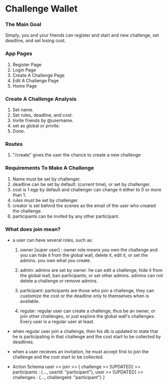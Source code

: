# Challenge Wallet

### The Main Goal
Simply, you and your friends can register and start and new challenge, set deadline, and set losing cost.

### App Pages
1. Register Page
2. Login Page
3. Create A Challenge Page
4. Edit A Challenge Page
5. Home Page

### Create A Challenge Analysis
1. Set name.
2. Set rules, deadline, and cost.
3. Invite friends by @username.
4. set as global or privite.
5. Done.

### Routes
1. "/create" gives the user the chance to create a new challenge

### Requirements To Make A Challenge
1. Name must be set by challenger.
2. deadline can be set by default: (current time), or set by challenger.
3. cost is 1 egp by default and challenger can change it either to 0 or more than 1.
4. rules must be set by challenger.
5. creator is set behind the scenes as the email of the user who created the challenge.
6. participants can be invited by any other participant.

### What does join mean?
- a user can have several roles, such as:
    1. owner [super user] : owner role means you own the challenge and you can hide it from the global wall, delete it, edit it, or set the admins. you own what you create.

    2. admin: admins are set by owner. he can edit a challenge, hide it from the global wall, ban participants, or set other admins. admins can not delete a challenge or remove admins.

    3. participant: participants are those who join a challenge, they can customize the cost or the deadline only to themselves when is available.

    4. regular: regular user can create a challenge, thus be an owner, or join other challenges, or just explore the global wall's challenges. Every user is a regular user at least.

- when regular user join a challenge, then his db is updated to state that he is participating in that challenge and the cost start to be collected by deadlines.

- when a user recieves an invitation, he must accept first to join the challenge and the cost start to be collected.

- Action Schema
    user >> join >> {
        challenge >> [UPDATED] >> participants : {..., userId: "participant"},
        user >> [UPDATED] >> challenges : {..., challengeId: "participant"}
    }